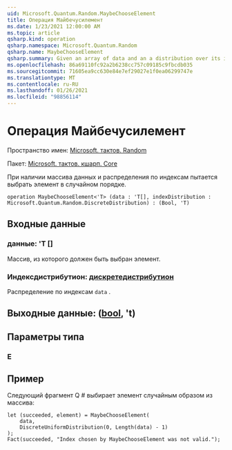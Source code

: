 ```yaml
---
uid: Microsoft.Quantum.Random.MaybeChooseElement
title: Операция Майбечусилемент
ms.date: 1/23/2021 12:00:00 AM
ms.topic: article
qsharp.kind: operation
qsharp.namespace: Microsoft.Quantum.Random
qsharp.name: MaybeChooseElement
qsharp.summary: Given an array of data and an a distribution over its indices, attempts to choose an element at random.
ms.openlocfilehash: 86a69110fc92a2b6238cc757c09185c9fbcdb035
ms.sourcegitcommit: 71605ea9cc630e84e7ef29027e1f0ea06299747e
ms.translationtype: MT
ms.contentlocale: ru-RU
ms.lasthandoff: 01/26/2021
ms.locfileid: "98856114"
---
```

# <a name="maybechooseelement-operation"></a>Операция Майбечусилемент

Пространство имен: [Microsoft. тактов. Random](xref:Microsoft.Quantum.Random)

Пакет: [Microsoft. тактов. кшарп. Core](https://nuget.org/packages/Microsoft.Quantum.QSharp.Core)


При наличии массива данных и распределения по индексам пытается выбрать элемент в случайном порядке.

```qsharp
operation MaybeChooseElement<'T> (data : 'T[], indexDistribution : Microsoft.Quantum.Random.DiscreteDistribution) : (Bool, 'T)
```


## <a name="input"></a>Входные данные

### <a name="data--t"></a>данные: 'T []

Массив, из которого должен быть выбран элемент.


### <a name="indexdistribution--discretedistribution"></a>Индексдистрибутион: [дискретедистрибутион](xref:Microsoft.Quantum.Random.DiscreteDistribution)

Распределение по индексам `data` .



## <a name="output--boolt"></a>Выходные данные: ([bool](xref:microsoft.quantum.lang-ref.bool), 't)



## <a name="type-parameters"></a>Параметры типа

### <a name="t"></a>Е



## <a name="example"></a>Пример

Следующий фрагмент Q # выбирает элемент случайным образом из массива:

```qsharp
let (succeeded, element) = MaybeChooseElement(
    data,
    DiscreteUniformDistribution(0, Length(data) - 1)
);
Fact(succeeded, "Index chosen by MaybeChooseElement was not valid.");
```